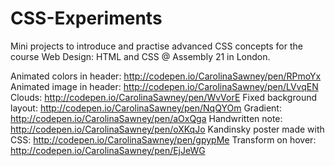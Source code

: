 # CSS-Experiments

Mini projects to introduce and practise advanced CSS concepts for the course Web Design: HTML and CSS @ Assembly 21 in London. 

Animated colors in header: http://codepen.io/CarolinaSawney/pen/RPmoYx
Animated image in header: http://codepen.io/CarolinaSawney/pen/LVvqEN
Clouds: http://codepen.io/CarolinaSawney/pen/WvVorE
Fixed background layout: http://codepen.io/CarolinaSawney/pen/NqQYOm
Gradient: http://codepen.io/CarolinaSawney/pen/aOxQga
Handwritten note: http://codepen.io/CarolinaSawney/pen/oXKqJo
Kandinsky poster made with CSS: http://codepen.io/CarolinaSawney/pen/gpypMe
Transform on hover: http://codepen.io/CarolinaSawney/pen/EjJeWG
